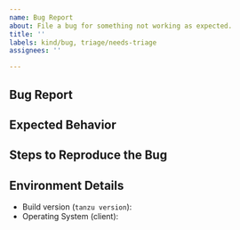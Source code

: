```yaml
---
name: Bug Report
about: File a bug for something not working as expected.
title: ''
labels: kind/bug, triage/needs-triage
assignees: ''

---
```

<!-- Please search for any existing issues related to your bug report before creating a new one -->

## Bug Report

<!-- provide description here -->

## Expected Behavior

<!-- provide what you expected to happen here -->

## Steps to Reproduce the Bug

<!-- provide steps to reproduce here -->

## Environment Details

* Build version (`tanzu version`):
* Operating System (client):
